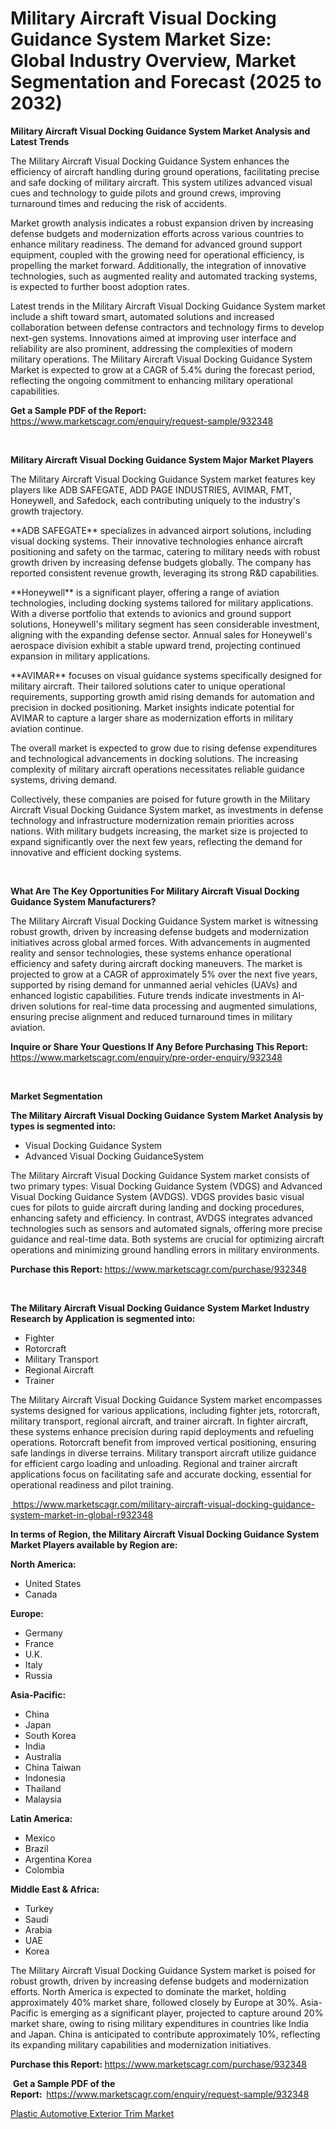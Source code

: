 <p><h1>Military Aircraft Visual Docking Guidance System Market Size: Global Industry Overview, Market Segmentation and Forecast (2025 to 2032)</h1></p><p><strong>Military Aircraft Visual Docking Guidance System Market Analysis and Latest Trends</strong></p>
<p><p>The Military Aircraft Visual Docking Guidance System enhances the efficiency of aircraft handling during ground operations, facilitating precise and safe docking of military aircraft. This system utilizes advanced visual cues and technology to guide pilots and ground crews, improving turnaround times and reducing the risk of accidents.</p><p>Market growth analysis indicates a robust expansion driven by increasing defense budgets and modernization efforts across various countries to enhance military readiness. The demand for advanced ground support equipment, coupled with the growing need for operational efficiency, is propelling the market forward. Additionally, the integration of innovative technologies, such as augmented reality and automated tracking systems, is expected to further boost adoption rates.</p><p>Latest trends in the Military Aircraft Visual Docking Guidance System market include a shift toward smart, automated solutions and increased collaboration between defense contractors and technology firms to develop next-gen systems. Innovations aimed at improving user interface and reliability are also prominent, addressing the complexities of modern military operations. The Military Aircraft Visual Docking Guidance System Market is expected to grow at a CAGR of 5.4% during the forecast period, reflecting the ongoing commitment to enhancing military operational capabilities.</p></p>
<p><strong>Get a Sample PDF of the Report:&nbsp;</strong> <a href="https://www.marketscagr.com/enquiry/request-sample/932348?utm_campaign=3460&utm_medium=2&utm_source=Github&utm_content=ia&utm_term=21032025&utm_id=military-aircraft-visual-docking-guidance-system">https://www.marketscagr.com/enquiry/request-sample/932348</a></p>
<p>&nbsp;</p>
<p><strong>Military Aircraft Visual Docking Guidance System Major Market Players</strong></p>
<p><p>The Military Aircraft Visual Docking Guidance System market features key players like ADB SAFEGATE, ADD PAGE INDUSTRIES, AVIMAR, FMT, Honeywell, and Safedock, each contributing uniquely to the industry's growth trajectory. </p><p>**ADB SAFEGATE** specializes in advanced airport solutions, including visual docking systems. Their innovative technologies enhance aircraft positioning and safety on the tarmac, catering to military needs with robust growth driven by increasing defense budgets globally. The company has reported consistent revenue growth, leveraging its strong R&D capabilities.</p><p>**Honeywell** is a significant player, offering a range of aviation technologies, including docking systems tailored for military applications. With a diverse portfolio that extends to avionics and ground support solutions, Honeywell's military segment has seen considerable investment, aligning with the expanding defense sector. Annual sales for Honeywell's aerospace division exhibit a stable upward trend, projecting continued expansion in military applications.</p><p>**AVIMAR** focuses on visual guidance systems specifically designed for military aircraft. Their tailored solutions cater to unique operational requirements, supporting growth amid rising demands for automation and precision in docked positioning. Market insights indicate potential for AVIMAR to capture a larger share as modernization efforts in military aviation continue.</p><p>The overall market is expected to grow due to rising defense expenditures and technological advancements in docking solutions. The increasing complexity of military aircraft operations necessitates reliable guidance systems, driving demand.</p><p>Collectively, these companies are poised for future growth in the Military Aircraft Visual Docking Guidance System market, as investments in defense technology and infrastructure modernization remain priorities across nations. With military budgets increasing, the market size is projected to expand significantly over the next few years, reflecting the demand for innovative and efficient docking systems.</p></p>
<p>&nbsp;</p>
<p><strong>What Are The Key Opportunities For Military Aircraft Visual Docking Guidance System Manufacturers?</strong></p>
<p><p>The Military Aircraft Visual Docking Guidance System market is witnessing robust growth, driven by increasing defense budgets and modernization initiatives across global armed forces. With advancements in augmented reality and sensor technologies, these systems enhance operational efficiency and safety during aircraft docking maneuvers. The market is projected to grow at a CAGR of approximately 5% over the next five years, supported by rising demand for unmanned aerial vehicles (UAVs) and enhanced logistic capabilities. Future trends indicate investments in AI-driven solutions for real-time data processing and augmented simulations, ensuring precise alignment and reduced turnaround times in military aviation.</p></p>
<p><strong>Inquire or Share Your Questions If Any Before Purchasing This Report:</strong> <a href="https://www.marketscagr.com/enquiry/pre-order-enquiry/932348?utm_campaign=3460&utm_medium=2&utm_source=Github&utm_content=ia&utm_term=21032025&utm_id=military-aircraft-visual-docking-guidance-system">https://www.marketscagr.com/enquiry/pre-order-enquiry/932348</a></p>
<p>&nbsp;</p>
<p><strong>Market Segmentation</strong></p>
<p><strong>The Military Aircraft Visual Docking Guidance System Market Analysis by types is segmented into:</strong></p>
<p><ul><li>Visual Docking Guidance System</li><li>Advanced Visual Docking GuidanceSystem</li></ul></p>
<p><p>The Military Aircraft Visual Docking Guidance System market consists of two primary types: Visual Docking Guidance System (VDGS) and Advanced Visual Docking Guidance System (AVDGS). VDGS provides basic visual cues for pilots to guide aircraft during landing and docking procedures, enhancing safety and efficiency. In contrast, AVDGS integrates advanced technologies such as sensors and automated signals, offering more precise guidance and real-time data. Both systems are crucial for optimizing aircraft operations and minimizing ground handling errors in military environments.</p></p>
<p><strong>Purchase this Report:&nbsp;</strong><a href="https://www.marketscagr.com/purchase/932348?utm_campaign=3460&utm_medium=2&utm_source=Github&utm_content=ia&utm_term=21032025&utm_id=military-aircraft-visual-docking-guidance-system">https://www.marketscagr.com/purchase/932348</a></p>
<p>&nbsp;</p>
<p><strong>The Military Aircraft Visual Docking Guidance System Market Industry Research by Application is segmented into:</strong></p>
<p><ul><li>Fighter</li><li>Rotorcraft</li><li>Military Transport</li><li>Regional Aircraft</li><li>Trainer</li></ul></p>
<p><p>The Military Aircraft Visual Docking Guidance System market encompasses systems designed for various applications, including fighter jets, rotorcraft, military transport, regional aircraft, and trainer aircraft. In fighter aircraft, these systems enhance precision during rapid deployments and refueling operations. Rotorcraft benefit from improved vertical positioning, ensuring safe landings in diverse terrains. Military transport aircraft utilize guidance for efficient cargo loading and unloading. Regional and trainer aircraft applications focus on facilitating safe and accurate docking, essential for operational readiness and pilot training.</p></p>
<p><a href="https://www.marketscagr.com/military-aircraft-visual-docking-guidance-system-market-in-global-r932348?utm_campaign=3460&utm_medium=2&utm_source=Github&utm_content=ia&utm_term=21032025&utm_id=military-aircraft-visual-docking-guidance-system">&nbsp;https://www.marketscagr.com/military-aircraft-visual-docking-guidance-system-market-in-global-r932348</a></p>
<p><strong>In terms of Region, the Military Aircraft Visual Docking Guidance System Market Players available by Region are:</strong></p>
<p>
    <p> <strong> North America: </strong>
        <ul>
            <li>United States</li>
            <li>Canada</li>
        </ul>
        </p> 
    <p> <strong> Europe: </strong>
        <ul>
            <li>Germany</li>
            <li>France</li>
            <li>U.K.</li>
            <li>Italy</li>
            <li>Russia</li>
        </ul>
        </p> 
    <p> <strong> Asia-Pacific: </strong>
        <ul>
            <li>China</li>
            <li>Japan</li>
            <li>South Korea</li>
            <li>India</li>
            <li>Australia</li>
            <li>China Taiwan</li>
            <li>Indonesia</li>
            <li>Thailand</li>
            <li>Malaysia</li>
        </ul>
        </p> 
    <p> <strong> Latin America: </strong>
        <ul>
            <li>Mexico</li>
            <li>Brazil</li>
            <li>Argentina Korea</li>
            <li>Colombia</li>
        </ul>
        </p> 
    <p> <strong> Middle East & Africa: </strong>
        <ul>
            <li>Turkey</li>
            <li>Saudi</li>
            <li>Arabia</li>
            <li>UAE</li>
            <li>Korea</li>
        </ul>
    </p>
    </p>
<p><p>The Military Aircraft Visual Docking Guidance System market is poised for robust growth, driven by increasing defense budgets and modernization efforts. North America is expected to dominate the market, holding approximately 40% market share, followed closely by Europe at 30%. Asia-Pacific is emerging as a significant player, projected to capture around 20% market share, owing to rising military expenditures in countries like India and Japan. China is anticipated to contribute approximately 10%, reflecting its expanding military capabilities and modernization initiatives.</p></p>
<p><strong>Purchase this Report: </strong><a href="https://www.marketscagr.com/purchase/932348?utm_campaign=3460&utm_medium=2&utm_source=Github&utm_content=ia&utm_term=21032025&utm_id=military-aircraft-visual-docking-guidance-system">https://www.marketscagr.com/purchase/932348</a></p>
<p>&nbsp;<strong>Get a Sample PDF of the Report:&nbsp;&nbsp;</strong><a href="https://www.marketscagr.com/enquiry/request-sample/932348?utm_campaign=3460&utm_medium=2&utm_source=Github&utm_content=ia&utm_term=21032025&utm_id=military-aircraft-visual-docking-guidance-system">https://www.marketscagr.com/enquiry/request-sample/932348</a></p>
<p><strong></strong></p>
<p><p><a href="https://github.com/yepezkommakp/Market-Research-Report-List-1/blob/main/plastic-automotive-exterior-trim-market.md?utm_campaign=3460&utm_medium=2&utm_source=Github&utm_content=ia&utm_term=21032025&utm_id=military-aircraft-visual-docking-guidance-system">Plastic Automotive Exterior Trim Market</a></p></p>